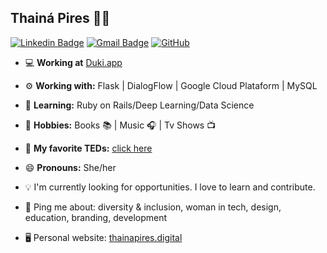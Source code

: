 ## Thainá Pires 👩‍💻

[![Linkedin Badge](https://img.shields.io/badge/-thainapires-blue?style=flat-square&logo=Linkedin&logoColor=white&link=https://www.linkedin.com/in/thainapires/)](https://www.linkedin.com/in/thainapires/)
[![Gmail Badge](https://img.shields.io/badge/-thainaspiress@gmail.com-c14438?style=flat-square&logo=Gmail&logoColor=white&link=mailto:thainaspiress@gmail.com)](mailto:thainaspiress@gmail.com)
<a href="https://github.com/thainapires"><img src="https://img.shields.io/github/followers/thainapires.svg?label=GitHub&style=social" alt="GitHub"></a>

- 💻 **Working at** [Duki.app](https://duki.app/ "Duki.app")
- ⚙️ **Working with:** Flask | DialogFlow | Google Cloud Plataform | MySQL
- 🌱 **Learning:** Ruby on Rails/Deep Learning/Data Science
- 💬 **Hobbies:** Books 📚 | Music 🎧 | Tv Shows 📺
- 🎤 **My favorite TEDs:** [click here](https://www.youtube.com/playlist?list=PLt4Ul-oY5nhFS7Y-OVBJWiNTGDYr_C-UL "Favorite TEDs")
- 😄 **Pronouns:** She/her 



- 💡 I'm currently looking for opportunities. I love to learn and contribute.
- 💬 Ping me about: diversity & inclusion, woman in tech, design, education, branding, development


- 🖥️ Personal website: [thainapires.digital](https://thainapires.digital/ "thainapires.digital")


